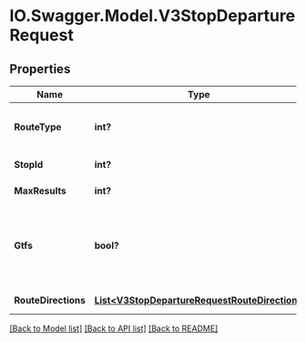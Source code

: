 # IO.Swagger.Model.V3StopDepartureRequest
## Properties

Name | Type | Description | Notes
------------ | ------------- | ------------- | -------------
**RouteType** | **int?** | Number identifying transport mode; values returned via RouteTypes API | [optional] 
**StopId** | **int?** | Identifier of stop; values returned by Stops API | [optional] 
**MaxResults** | **int?** | Maximum number of results returned | [optional] 
**Gtfs** | **bool?** | Indicates that stop_id parameter will accept \&quot;GTFS stop_id\&quot; data and route_directions[x].route_id parameters will accept route_gtfs_id data | [optional] 
**RouteDirections** | [**List&lt;V3StopDepartureRequestRouteDirection&gt;**](V3StopDepartureRequestRouteDirection.md) | The route directions to find departures for at this stop. | 

[[Back to Model list]](../README.md#documentation-for-models) [[Back to API list]](../README.md#documentation-for-api-endpoints) [[Back to README]](../README.md)

